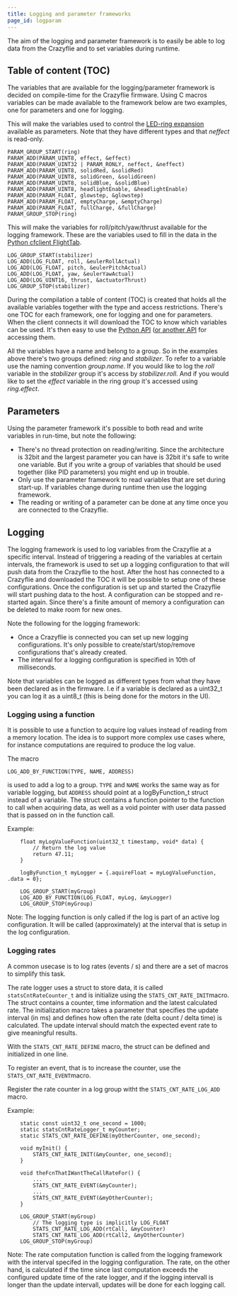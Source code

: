```yaml
---
title: Logging and parameter frameworks
page_id: logparam
---
```


The aim of the logging and parameter framework is to easily be able to
log data from the Crazyflie and to set variables during runtime.

## Table of content (TOC)

The variables that are available for the logging/parameter framework is
decided on compile-time for the Crazyflie firmware. Using C macros
variables can be made available to the framework below are two examples,
one for parameters and one for logging.

This will make the variables used to control the [LED-ring
expansion](https://wiki.bitcraze.io/projects:crazyflie2:expansionboards:ledring) available as
parameters. Note that they have different types and that *neffect* is
read-only.

``` {.c}
PARAM_GROUP_START(ring)
PARAM_ADD(PARAM_UINT8, effect, &effect)
PARAM_ADD(PARAM_UINT32 | PARAM_RONLY, neffect, &neffect)
PARAM_ADD(PARAM_UINT8, solidRed, &solidRed)
PARAM_ADD(PARAM_UINT8, solidGreen, &solidGreen)
PARAM_ADD(PARAM_UINT8, solidBlue, &solidBlue)
PARAM_ADD(PARAM_UINT8, headlightEnable, &headlightEnable)
PARAM_ADD(PARAM_FLOAT, glowstep, &glowstep)
PARAM_ADD(PARAM_FLOAT, emptyCharge, &emptyCharge)
PARAM_ADD(PARAM_FLOAT, fullCharge, &fullCharge)
PARAM_GROUP_STOP(ring)
```

This will make the variables for roll/pitch/yaw/thrust available for the
logging framework. These are the variables used to fill in the data in
the [Python cfclient FlightTab](https://www.bitcraze.io/documentation/repository/crazyflie-clients-python/master/userguide_client/).

    LOG_GROUP_START(stabilizer)
    LOG_ADD(LOG_FLOAT, roll, &eulerRollActual)
    LOG_ADD(LOG_FLOAT, pitch, &eulerPitchActual)
    LOG_ADD(LOG_FLOAT, yaw, &eulerYawActual)
    LOG_ADD(LOG_UINT16, thrust, &actuatorThrust)
    LOG_GROUP_STOP(stabilizer)

During the compilation a table of content (TOC) is created that holds
all the available variables together with the type and access
restrictions. There\'s one TOC for each framework, one for logging and
one for parameters. When the client connects it will download the TOC to
know which variables can be used. It\'s then easy to use the [Python
API](https://github.com/bitcraze/crazyflie-lib-python) ([or another
API](https://wiki.bitcraze.io/doc:crazyflie:api:community) for accessing them.

All the variables have a name and belong to a group. So in the examples
above there\'s two groups defined: *ring* and *stabilizer*. To refer to
a variable use the naming convention *group.name*. If you would like to
log the *roll* variable in the *stabilizer* group it\'s access by
*stabilizer.roll*. And if you would like to set the *effect* variable in
the ring group it\'s accessed using *ring.effect*.

## Parameters

Using the parameter framework it\'s possible to both read and write
variables in run-time, but note the following:

-   There\'s no thread protection on reading/writing. Since the
    architecture is 32bit and the largest parameter you can have is
    32bit it\'s safe to write one variable. But if you write a group of
    variables that should be used together (like PID parameters) you
    might end up in trouble.
-   Only use the parameter framework to read variables that are set
    during start-up. If variables change during runtime then use the
    logging framework.
-   The reading or writing of a parameter can be done at any time once
    you are connected to the Crazyflie.

## Logging

The logging framework is used to log variables from the Crazyflie at a
specific interval. Instead of triggering a reading of the variables at
certain intervals, the framework is used to set up a logging
configuration to that will push data from the Crazyflie to the host.
After the host has connected to a Crazyflie and downloaded the TOC it
will be possible to setup one of these configurations. Once the
configuration is set up and started the Crazyflie will start pushing
data to the host. A configuration can be stopped and re-started again.
Since there\'s a finite amount of memory a configuration can be deleted
to make room for new ones.

Note the following for the logging framework:

-   Once a Crazyflie is connected you can set up new logging
    configurations. It\'s only possible to create/start/stop/remove
    configurations that\'s already created.
-   The interval for a logging configuration is specified in 10th of
    milliseconds.

Note that variables can be logged as different types from what they have
been declared as in the firmware. I.e if a variable is declared as a
uint32\_t you can log it as a uint8\_t (this is being done for the
motors in the UI).

### Logging using a function

It is possible to use a function to acquire log values instead of
reading from a memory location. The idea is to support more complex use cases
where, for instance computations are required to produce the log value.

The macro

```LOG_ADD_BY_FUNCTION(TYPE, NAME, ADDRESS)```

is used to add a log to a group. ```TYPE``` and ```NAME``` works the same way as for variable logging, but
```ADDRESS``` should point at a logByFunction_t struct instead of a variable. The struct contains
a function pointer to the function to call when acquiring data, as well as
a void pointer with user data passed that is passed on in the function call.

Example:

        float myLogValueFunction(uint32_t timestamp, void* data) {
            // Return the log value
            return 47.11;
        }

        logByFunction_t myLogger = {.aquireFloat = myLogValueFunction, .data = 0};

        LOG_GROUP_START(myGroup)
        LOG_ADD_BY_FUNCTION(LOG_FLOAT, myLog, &myLogger)
        LOG_GROUP_STOP(myGroup)

Note: The logging function is only called if the log is part of an active log configuration. It
will be called (approximately) at the interval that is setup in the log configuration.

### Logging rates

A common usecase is to log rates (events / s) and there are a set of macros to simplify this task.

The rate logger uses a struct to store data, it is called ```statsCntRateCounter_t``` and
is initialize using the ```STATS_CNT_RATE_INIT```macro. The struct contains a counter, time
information and the latest calculated rate. The initialization macro takes a parameter
that specifies the update interval (in ms) and defines how often the rate (delta count / delta time)
is calculated. The update interval should match the expected event rate to give meaningful results.

With the ```STATS_CNT_RATE_DEFINE``` macro, the struct can be defined and initialized in one line.

To register an event, that is to increase the counter, use the ```STATS_CNT_RATE_EVENT```macro.

Register the rate counter in a log group witht the ```STATS_CNT_RATE_LOG_ADD``` macro.

Example:

        static const uint32_t one_second = 1000;
        static statsCntRateLogger_t myCounter;
        static STATS_CNT_RATE_DEFINE(myOtherCounter, one_second);

        void myInit() {
            STATS_CNT_RATE_INIT(&myCounter, one_second);
        }

        void theFcnThatIWantTheCallRateFor() {
            ...
            STATS_CNT_RATE_EVENT(&myCounter);
            ...
            STATS_CNT_RATE_EVENT(&myOtherCounter);
        }

        LOG_GROUP_START(myGroup)
            // The logging type is implicitly LOG_FLOAT
            STATS_CNT_RATE_LOG_ADD(rtCall, &myCounter)
            STATS_CNT_RATE_LOG_ADD(rtCall2, &myOtherCounter)
        LOG_GROUP_STOP(myGroup)

Note: The rate computation function is called from the logging framework with the interval
specifed in the logging configuration. The rate, on the other hand, is calculated if the time since
last computation exceeds the configured update time of the rate logger, and if the logging intervall
is longer than the update intervall, updates will be done for each logging call.
